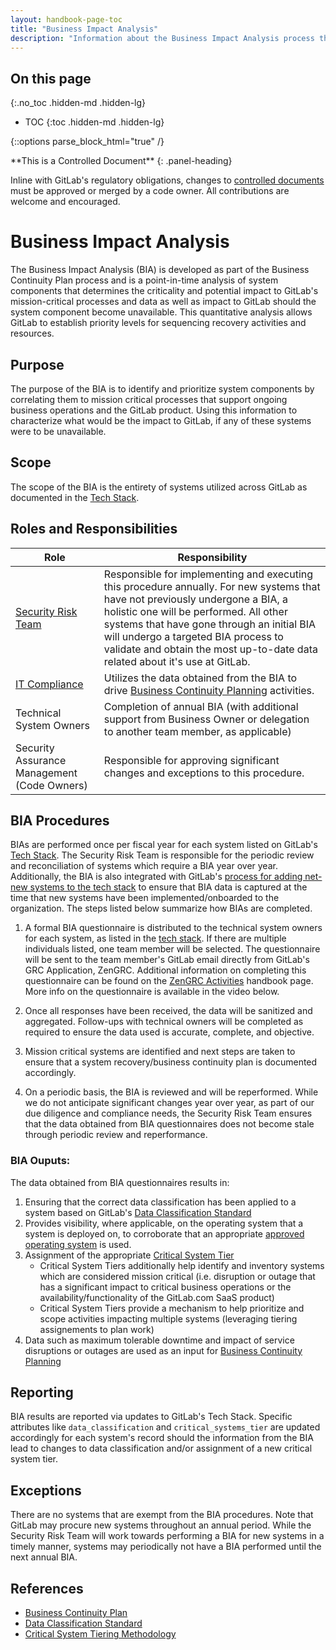 ```yaml
---
layout: handbook-page-toc
title: "Business Impact Analysis"
description: "Information about the Business Impact Analysis process that is carried out periodically by the Security Risk Team"
---
```


## On this page
{:.no_toc .hidden-md .hidden-lg}

- TOC
{:toc .hidden-md .hidden-lg}

{::options parse_block_html="true" /}

<div class="panel panel-gitlab-orange">
**This is a Controlled Document**
{: .panel-heading}
<div class="panel-body">

Inline with GitLab's regulatory obligations, changes to [controlled documents](https://about.gitlab.com/handbook/engineering/security/controlled-document-procedure.html) must be approved or merged by a code owner. All contributions are welcome and encouraged. 

</div>
</div>

# Business Impact Analysis

The Business Impact Analysis (BIA) is developed as part of the Business Continuity Plan process and is a point-in-time analysis of system components that determines the criticality and potential impact to GitLab's mission-critical processes and data as well as impact to GitLab should the system component become unavailable. This quantitative analysis allows GitLab to establish priority levels for sequencing recovery activities and resources.

## Purpose

The purpose of the BIA is to identify and prioritize system components by correlating them to mission critical processes that support ongoing business operations and the GitLab product. Using this information to characterize what would be the impact to GitLab, if any of these systems were to be unavailable. 

## Scope

The scope of the BIA is the entirety of systems utilized across GitLab as documented in the [Tech Stack](/handbook/business-technology/tech-stack-applications/).

## Roles and Responsibilities

|Role|Responsibility|
|----------|------------------------------|
|[Security Risk Team](/handbook/engineering/security/security-assurance/security-risk/)|Responsible for implementing and executing this procedure annually. For new systems that have not previously undergone a BIA, a holistic one will be performed. All other systems that have gone through an initial BIA will undergo a targeted BIA process to validate and obtain the most up-to-date data related about it's use at GitLab.|
|[IT Compliance](/handbook/business-technology/it-compliance/)|Utilizes the data obtained from the BIA to drive [Business Continuity Planning](/handbook/business-technology/gitlab-business-continuity-plan/) activities.|
| Technical System Owners| Completion of annual BIA (with additional support from Business Owner or delegation to another team member, as applicable) |
| Security Assurance Management (Code Owners)|Responsible for approving significant changes and exceptions to this procedure. |

## BIA Procedures

BIAs are performed once per fiscal year for each system listed on GitLab's [Tech Stack](/handbook/business-technology/tech-stack-applications/). The Security Risk Team is responsible for the periodic review and reconciliation of systems which require a BIA year over year. Additionally, the BIA is also integrated with GitLab's [process for adding net-new systems to the tech stack](/handbook/business-technology/tech-stack-applications/#add-new-system-to-the-tech-stack) to ensure that BIA data is captured at the time that new systems have been implemented/onboarded to the organization. The steps listed below summarize how BIAs are completed.

1. A formal BIA questionnaire is distributed to the technical system owners for each system, as listed in the [tech stack](https://gitlab.com/gitlab-com/www-gitlab-com/-/blob/master/data/tech_stack.yml). If there are multiple individuals listed, one team member will be selected. The questionnaire will be sent to the team member's GitLab email directly from GitLab's GRC Application, ZenGRC. Additional information on completing this questionnaire can be found on the [ZenGRC Activities](/handbook/engineering/security/security-assurance/zg-activities.html#completing-zengrc-questionnaires) handbook page. More info on the questionnaire is available in the video below.

2. Once all responses have been received, the data will be sanitized and aggregated. Follow-ups with technical owners will be completed as required to ensure the data used is accurate, complete, and objective.

3. Mission critical systems are identified and next steps are taken to ensure that a system recovery/business continuity plan is documented accordingly.

4. On a periodic basis, the BIA is reviewed and will be reperformed. While we do not anticipate significant changes year over year, as part of our due diligence and compliance needs, the Security Risk Team ensures that the data obtained from BIA questionnaires does not become stale through periodic review and reperformance.

### BIA Ouputs:

The data obtained from BIA questionnaires results in:

1. Ensuring that the correct data classification has been applied to a system based on GitLab's [Data Classification Standard](/handbook/engineering/security/data-classification-standard.html)
1. Provides visibility, where applicable, on the operating system that a system is deployed on, to corroborate that an appropriate [approved operating system](/handbook/security/approved_os.html) is used. 
1. Assignment of the appropriate [Critical System Tier](/handbook/engineering/security/security-assurance/security-risk/storm-program/critical-systems.html)
   - Critical System Tiers additionally help identify and inventory systems which are considered mission critical (i.e. disruption or outage that has a significant impact to critical business operations or the availability/functionality of the GitLab.com SaaS product)
   - Critical System Tiers provide a mechanism to help prioritize and scope activities impacting multiple systems (leveraging tiering assignements to plan work)
1. Data such as maximum tolerable downtime and impact of service disruptions or outages are used as an input for [Business Continuity Planning](/handbook/business-technology/gitlab-business-continuity-plan/)

## Reporting

BIA results are reported via updates to GitLab's Tech Stack. Specific attributes like `data_classification` and `critical_systems_tier` are updated accordingly for each system's record should the information from the BIA lead to changes to data classification and/or assignment of a new critical system tier.

## Exceptions

There are no systems that are exempt from the BIA procedures. Note that GitLab may procure new systems throughout an annual period. While the Security Risk Team will work towards performing a BIA for new systems in a timely manner, systems may periodically not have a BIA performed until the next annual BIA. 

## References

- [Business Continuity Plan](/handbook/business-technology/gitlab-business-continuity-plan/)
- [Data Classification Standard](/handbook/engineering/security/data-classification-standard.html)
- [Critical System Tiering Methodology](/handbook/engineering/security/security-assurance/security-risk/storm-program/critical-systems.html)

